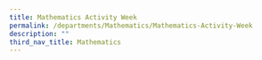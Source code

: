 ```yaml
---
title: Mathematics Activity Week
permalink: /departments/Mathematics/Mathematics-Activity-Week
description: ""
third_nav_title: Mathematics
---
```

